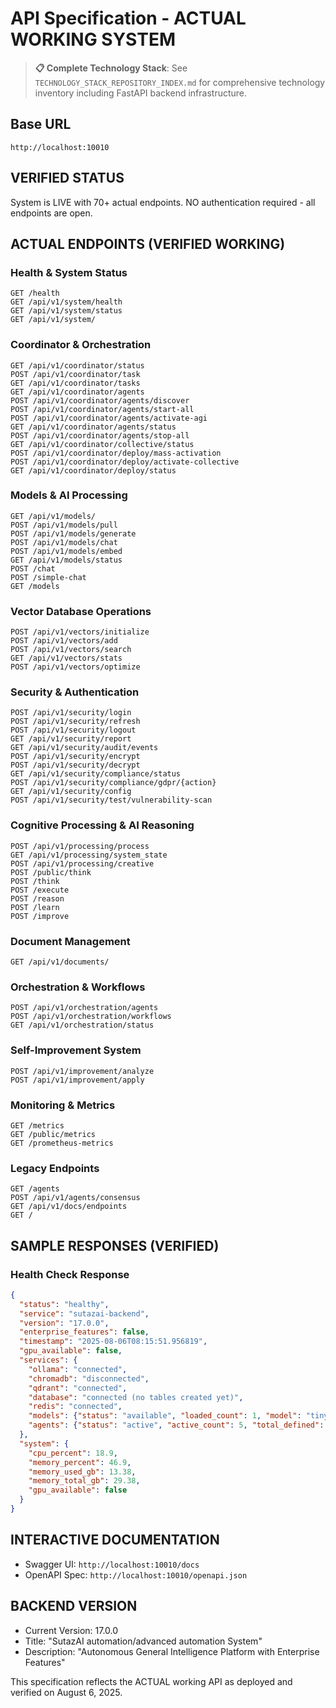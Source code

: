 # API Specification - ACTUAL WORKING SYSTEM

> **📋 Complete Technology Stack**: See `TECHNOLOGY_STACK_REPOSITORY_INDEX.md` for comprehensive technology inventory including FastAPI backend infrastructure.

## Base URL
`http://localhost:10010`

## VERIFIED STATUS
System is LIVE with 70+ actual endpoints. NO authentication required - all endpoints are open.

## ACTUAL ENDPOINTS (VERIFIED WORKING)

### Health & System Status
```
GET /health
GET /api/v1/system/health
GET /api/v1/system/status
GET /api/v1/system/
```

### Coordinator & Orchestration
```
GET /api/v1/coordinator/status
POST /api/v1/coordinator/task
GET /api/v1/coordinator/tasks
GET /api/v1/coordinator/agents
POST /api/v1/coordinator/agents/discover
POST /api/v1/coordinator/agents/start-all
POST /api/v1/coordinator/agents/activate-agi
GET /api/v1/coordinator/agents/status
POST /api/v1/coordinator/agents/stop-all
GET /api/v1/coordinator/collective/status
POST /api/v1/coordinator/deploy/mass-activation
POST /api/v1/coordinator/deploy/activate-collective
GET /api/v1/coordinator/deploy/status
```

### Models & AI Processing
```
GET /api/v1/models/
POST /api/v1/models/pull
POST /api/v1/models/generate
POST /api/v1/models/chat
POST /api/v1/models/embed
GET /api/v1/models/status
POST /chat
POST /simple-chat
GET /models
```

### Vector Database Operations
```
POST /api/v1/vectors/initialize
POST /api/v1/vectors/add
POST /api/v1/vectors/search
GET /api/v1/vectors/stats
POST /api/v1/vectors/optimize
```

### Security & Authentication
```
POST /api/v1/security/login
POST /api/v1/security/refresh
POST /api/v1/security/logout
GET /api/v1/security/report
GET /api/v1/security/audit/events
POST /api/v1/security/encrypt
POST /api/v1/security/decrypt
GET /api/v1/security/compliance/status
POST /api/v1/security/compliance/gdpr/{action}
GET /api/v1/security/config
POST /api/v1/security/test/vulnerability-scan
```

### Cognitive Processing & AI Reasoning
```
POST /api/v1/processing/process
GET /api/v1/processing/system_state
POST /api/v1/processing/creative
POST /public/think
POST /think
POST /execute
POST /reason
POST /learn
POST /improve
```

### Document Management
```
GET /api/v1/documents/
```

### Orchestration & Workflows
```
POST /api/v1/orchestration/agents
POST /api/v1/orchestration/workflows
GET /api/v1/orchestration/status
```

### Self-Improvement System
```
POST /api/v1/improvement/analyze
POST /api/v1/improvement/apply
```

### Monitoring & Metrics
```
GET /metrics
GET /public/metrics
GET /prometheus-metrics
```

### Legacy Endpoints
```
GET /agents
POST /api/v1/agents/consensus
GET /api/v1/docs/endpoints
GET /
```

## SAMPLE RESPONSES (VERIFIED)

### Health Check Response
```json
{
  "status": "healthy",
  "service": "sutazai-backend", 
  "version": "17.0.0",
  "enterprise_features": false,
  "timestamp": "2025-08-06T08:15:51.956819",
  "gpu_available": false,
  "services": {
    "ollama": "connected",
    "chromadb": "disconnected", 
    "qdrant": "connected",
    "database": "connected (no tables created yet)",
    "redis": "connected",
    "models": {"status": "available", "loaded_count": 1, "model": "tinyllama"},
    "agents": {"status": "active", "active_count": 5, "total_defined": 44, "orchestration_active": true}
  },
  "system": {
    "cpu_percent": 18.9,
    "memory_percent": 46.9,
    "memory_used_gb": 13.38,
    "memory_total_gb": 29.38,
    "gpu_available": false
  }
}
```

## INTERACTIVE DOCUMENTATION
- Swagger UI: `http://localhost:10010/docs`
- OpenAPI Spec: `http://localhost:10010/openapi.json`

## BACKEND VERSION
- Current Version: 17.0.0
- Title: "SutazAI automation/advanced automation System"
- Description: "Autonomous General Intelligence Platform with Enterprise Features"

This specification reflects the ACTUAL working API as deployed and verified on August 6, 2025.